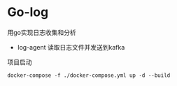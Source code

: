 # Go-log

用go实现日志收集和分析

- log-agent 读取日志文件并发送到kafka

项目启动

```shell
docker-compose -f ./docker-compose.yml up -d --build
```